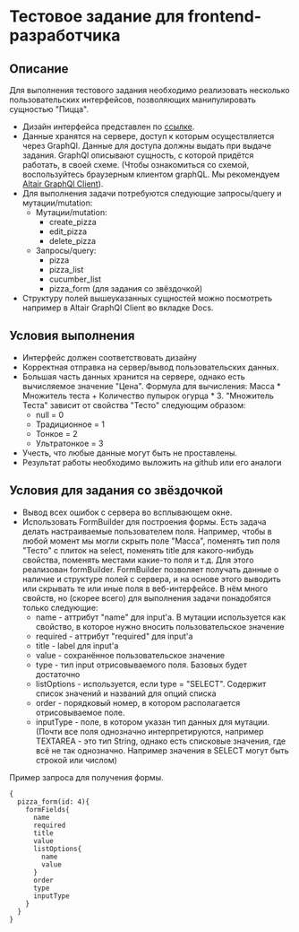 Тестовое задание для frontend-разработчика
=
Описание
-

Для выполнения тестового задания необходимо реализовать несколько пользовательских интерфейсов, позволяющих манипулировать сущностью "Пицца".

* Дизайн интерфейса представлен по [ссылке](https://www.figma.com/file/nZkZcaaVBHtTpUHqncMpsV/%D0%A2%D0%B5%D1%81%D1%82%D0%BE%D0%B2%D0%BE%D0%B5-%D0%B7%D0%B0%D0%B4%D0%B0%D0%BD%D0%B8%D0%B5?node-id=2%3A927). 
* Данные хранятся на сервере, доступ к которым осуществляется через GraphQl. Данные для доступа должны выдать при выдаче задания. GraphQl описывают сущность, с которой придётся работать, в своей схеме. (Чтобы ознакомиться со схемой, воспользуйтесь браузерным клиентом graphQL. Мы рекомендуем [Altair GraphQl Client](https://chrome.google.com/webstore/detail/altair-graphql-client/flnheeellpciglgpaodhkhmapeljopja)).
* Для выполнения задачи потребуются следующие запросы/query и мутации/mutation: 
  * Мутации/mutation:
    * create_pizza
    * edit_pizza
    * delete_pizza
  * Запросы/query:
    * pizza
    * pizza_list
    * cucumber_list
    * pizza_form (для задания со звёздочкой)
* Структуру полей вышеуказанных сущностей можно посмотреть например в Altair GraphQl Client во вкладке Docs. 

Условия выполнения
-
* Интерфейс должен соответствовать дизайну
* Корректная отправка на сервер/вывод пользовательских данных.
* Большая часть данных хранится на сервере, однако есть вычисляемое значение "Цена". Формула для вычисления: Масса * Множитель теста + Количество пупырок огурца * 3. "Множитель Теста" зависит от свойства "Тесто" следующим образом: 
  * null = 0
  * Традиционное = 1
  * Тонкое = 2
  * Ультратонкое = 3
* Учесть, что любые данные могут быть не проставлены.
* Результат работы необходимо выложить на github или его аналоги

Условия для задания со звёздочкой
-
* Вывод всех ошибок с сервера во всплывающем окне.
* Использовать FormBuilder для построения формы. Есть задача делать настраиваемые пользователем поля. Например, чтобы в любой момент мы могли скрыть поле "Масса", поменять тип поля "Тесто" с плиток на select, поменять title для какого-нибудь свойства, поменять местами какие-то поля и т.д. Для этого реализован formBuilder. FormBuilder позволяет получать данные о наличие и структуре полей с сервера, и на основе этого выводить или скрывать те или иные поля в веб-интерфейсе. В нём много свойств, но (скорее всего) для выполнения задачи понадобятся только следующие:
  * name - аттрибут "name" для input'а. В мутации используется как свойство, в которое нужно вносить пользовательское значение
  * required - аттрибут "required" для input'а
  * title - label для input'а
  * value - сохранённое пользовательское значение
  * type - тип input отрисовываемого поля. Базовых будет достаточно
  * listOptions - используется, если type = "SELECT". Содержит список значений и названий для опций списка
  * order - порядковый номер, в котором располагается отрисовываемое поле.
  * inputType - поле, в котором указан тип данных для мутации. (Почти все поля однозначно интерпретируются, например TEXTAREA - это тип String, однако есть списковые значения, где всё не так однозначно. Например значения в SELECT могут быть строкой или числом)

Пример запроса для получения формы.
```grahql
{
  pizza_form(id: 4){
    formFields{
      name
      required
      title
      value
      listOptions{
        name
        value
      }
      order
      type
      inputType
    }
  }
}
```
